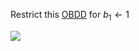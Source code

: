 Restrict this [OBDD](Ordered%20Binary%20Decision%20Diagramm.md) for $b_1 \leftarrow 1$

![](Verification%2037_image_11.png)

